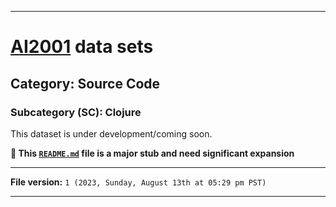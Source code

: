 
***

# [AI2001](https://github.com/seanpm2001/AI2001/) data sets

## Category: Source Code

### Subcategory (SC): Clojure

This dataset is under development/coming soon.

**🌱️ This [`README.md`](/README.md) file is a major stub and need significant expansion**

***

**File version:** `1 (2023, Sunday, August 13th at 05:29 pm PST)`

***
